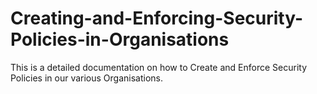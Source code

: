 # Creating-and-Enforcing-Security-Policies-in-Organisations
This is a detailed documentation on how to Create and Enforce Security Policies in our various Organisations.
